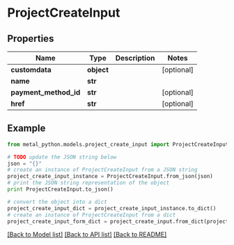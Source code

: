 # ProjectCreateInput


## Properties
Name | Type | Description | Notes
------------ | ------------- | ------------- | -------------
**customdata** | **object** |  | [optional] 
**name** | **str** |  | 
**payment_method_id** | **str** |  | [optional] 
**href** | **str** |  | [optional] 

## Example

```python
from metal_python.models.project_create_input import ProjectCreateInput

# TODO update the JSON string below
json = "{}"
# create an instance of ProjectCreateInput from a JSON string
project_create_input_instance = ProjectCreateInput.from_json(json)
# print the JSON string representation of the object
print ProjectCreateInput.to_json()

# convert the object into a dict
project_create_input_dict = project_create_input_instance.to_dict()
# create an instance of ProjectCreateInput from a dict
project_create_input_form_dict = project_create_input.from_dict(project_create_input_dict)
```
[[Back to Model list]](../README.md#documentation-for-models) [[Back to API list]](../README.md#documentation-for-api-endpoints) [[Back to README]](../README.md)


